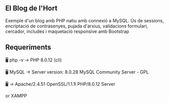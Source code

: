 ## El Blog de l'Hort
Exemple d'un blog amb PHP natiu amb connexió a MySQL. Ús de sessions, encriptació de contrasenyes, pujada d'arxius, validacions formulari, cercador, includes i maquetació responsive amb Bootstrap

## Requeriments

🖥️ php -v
→ PHP 8.0.12 (cli)

🖥️ MySQL
→ Server version: 8.0.28 MySQL Community Server - GPL

🖥️
→ Apache/2.4.51 OpenSSL/1.1.1l PHP/8.0.12 Server

or XAMPP